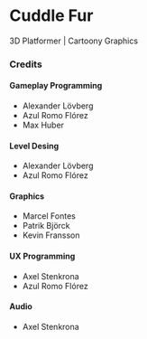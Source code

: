 # Cuddle Fur
3D Platformer | Cartoony Graphics

### Credits
#### Gameplay Programming
* Alexander Lövberg
* Azul Romo Flórez
* Max Huber

#### Level Desing
* Alexander Lövberg
* Azul Romo Flórez

#### Graphics
* Marcel Fontes
* Patrik Björck
* Kevin Fransson

#### UX Programming
* Axel Stenkrona
* Azul Romo Flórez

#### Audio
* Axel Stenkrona
